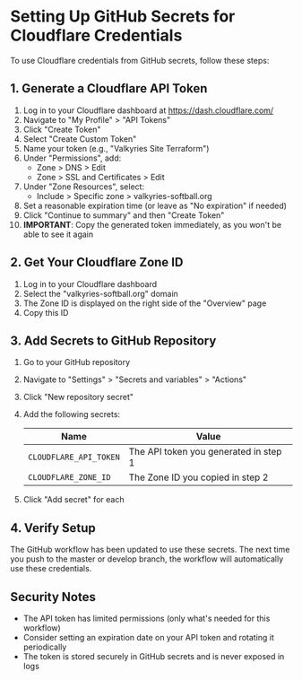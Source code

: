 # Setting Up GitHub Secrets for Cloudflare Credentials

To use Cloudflare credentials from GitHub secrets, follow these steps:

## 1. Generate a Cloudflare API Token

1. Log in to your Cloudflare dashboard at https://dash.cloudflare.com/
2. Navigate to "My Profile" > "API Tokens"
3. Click "Create Token"
4. Select "Create Custom Token"
5. Name your token (e.g., "Valkyries Site Terraform")
6. Under "Permissions", add:
   - Zone > DNS > Edit
   - Zone > SSL and Certificates > Edit
7. Under "Zone Resources", select:
   - Include > Specific zone > valkyries-softball.org
8. Set a reasonable expiration time (or leave as "No expiration" if needed)
9. Click "Continue to summary" and then "Create Token"
10. **IMPORTANT**: Copy the generated token immediately, as you won't be able to see it again

## 2. Get Your Cloudflare Zone ID

1. Log in to your Cloudflare dashboard
2. Select the "valkyries-softball.org" domain
3. The Zone ID is displayed on the right side of the "Overview" page
4. Copy this ID

## 3. Add Secrets to GitHub Repository

1. Go to your GitHub repository
2. Navigate to "Settings" > "Secrets and variables" > "Actions"
3. Click "New repository secret"
4. Add the following secrets:

   | Name | Value |
   |------|-------|
   | `CLOUDFLARE_API_TOKEN` | The API token you generated in step 1 |
   | `CLOUDFLARE_ZONE_ID` | The Zone ID you copied in step 2 |

5. Click "Add secret" for each

## 4. Verify Setup

The GitHub workflow has been updated to use these secrets. The next time you push to the master or develop branch, the workflow will automatically use these credentials.

## Security Notes

- The API token has limited permissions (only what's needed for this workflow)
- Consider setting an expiration date on your API token and rotating it periodically
- The token is stored securely in GitHub secrets and is never exposed in logs